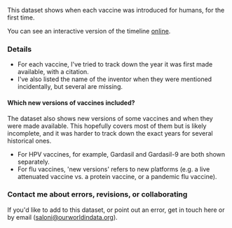 This dataset shows when each vaccine was introduced for humans, for the first time.

You can see an interactive version of the timeline [online](https://saloni-nd.shinyapps.io/vaccination_timeline/).

### Details

- For each vaccine, I've tried to track down the year it was first made available, with a citation.
- I've also listed the name of the inventor when they were mentioned incidentally, but several are missing.

#### Which new versions of vaccines included?

The dataset also shows new versions of some vaccines and when they were made available.
This hopefully covers most of them but is likely incomplete, and it was harder to track down the exact years for several historical ones.

- For HPV vaccines, for example, Gardasil and Gardasil-9 are both shown separately.
- For flu vaccines, 'new versions' refers to new platforms (e.g. a live attenuated vaccine vs. a protein vaccine, or a pandemic flu vaccine).

### Contact me about errors, revisions, or collaborating

If you'd like to add to this dataset, or point out an error, get in touch here or by email (saloni@ourworldindata.org).
